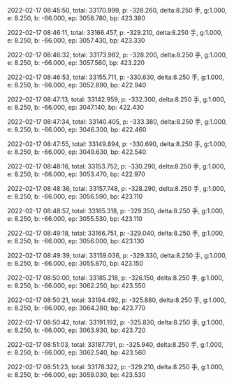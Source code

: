 2022-02-17 08:45:50, total: 33170.999, p: -328.260, delta:8.250 手, g:1.000, e: 8.250, b: -66.000, ep: 3058.780, bp: 423.380

2022-02-17 08:46:11, total: 33166.457, p: -329.210, delta:8.250 手, g:1.000, e: 8.250, b: -66.000, ep: 3057.430, bp: 423.330

2022-02-17 08:46:32, total: 33173.982, p: -328.200, delta:8.250 手, g:1.000, e: 8.250, b: -66.000, ep: 3057.560, bp: 423.220

2022-02-17 08:46:53, total: 33155.711, p: -330.630, delta:8.250 手, g:1.000, e: 8.250, b: -66.000, ep: 3052.890, bp: 422.940

2022-02-17 08:47:13, total: 33142.959, p: -332.300, delta:8.250 手, g:1.000, e: 8.250, b: -66.000, ep: 3047.140, bp: 422.430

2022-02-17 08:47:34, total: 33140.405, p: -333.380, delta:8.250 手, g:1.000, e: 8.250, b: -66.000, ep: 3046.300, bp: 422.460

2022-02-17 08:47:55, total: 33149.894, p: -330.690, delta:8.250 手, g:1.000, e: 8.250, b: -66.000, ep: 3049.630, bp: 422.540

2022-02-17 08:48:16, total: 33153.752, p: -330.290, delta:8.250 手, g:1.000, e: 8.250, b: -66.000, ep: 3053.470, bp: 422.970

2022-02-17 08:48:36, total: 33157.748, p: -328.290, delta:8.250 手, g:1.000, e: 8.250, b: -66.000, ep: 3056.590, bp: 423.110

2022-02-17 08:48:57, total: 33165.318, p: -329.350, delta:8.250 手, g:1.000, e: 8.250, b: -66.000, ep: 3055.530, bp: 423.110

2022-02-17 08:49:18, total: 33166.751, p: -329.040, delta:8.250 手, g:1.000, e: 8.250, b: -66.000, ep: 3056.000, bp: 423.130

2022-02-17 08:49:39, total: 33159.036, p: -329.330, delta:8.250 手, g:1.000, e: 8.250, b: -66.000, ep: 3055.870, bp: 423.150

2022-02-17 08:50:00, total: 33185.218, p: -326.150, delta:8.250 手, g:1.000, e: 8.250, b: -66.000, ep: 3062.250, bp: 423.550

2022-02-17 08:50:21, total: 33194.492, p: -325.880, delta:8.250 手, g:1.000, e: 8.250, b: -66.000, ep: 3064.280, bp: 423.770

2022-02-17 08:50:42, total: 33191.192, p: -325.830, delta:8.250 手, g:1.000, e: 8.250, b: -66.000, ep: 3063.930, bp: 423.720

2022-02-17 08:51:03, total: 33187.791, p: -325.940, delta:8.250 手, g:1.000, e: 8.250, b: -66.000, ep: 3062.540, bp: 423.560

2022-02-17 08:51:23, total: 33178.322, p: -329.210, delta:8.250 手, g:1.000, e: 8.250, b: -66.000, ep: 3059.030, bp: 423.530